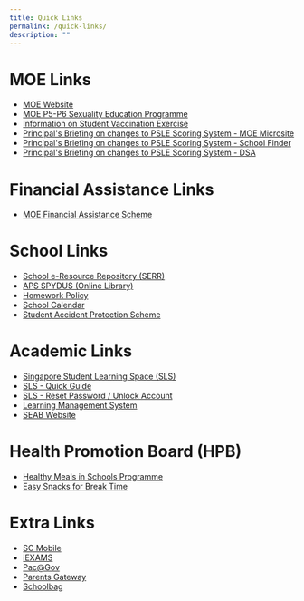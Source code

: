 ```yaml
---
title: Quick Links
permalink: /quick-links/
description: ""
---
```

# **MOE Links**
* [MOE Website](https://moe.gov.sg)
* [MOE P5-P6 Sexuality Education Programme](https://go.gov.sg/moe-sexuality-education)
* [Information on Student Vaccination Exercise](https://go.gov.sg/studentcovidvaccination)
* [Principal's Briefing on changes to PSLE Scoring System - MOE Microsite](https://www.moe.gov.sg/microsites/psle-fsbb/index.html)
* [Principal's Briefing on changes to PSLE Scoring System - School Finder](https://www.moe.gov.sg/schoolfinder)
* [Principal's Briefing on changes to PSLE Scoring System - DSA](https://www.moe.gov.sg/secondary/dsa)

# **Financial Assistance Links**
*  [MOE Financial Assistance Scheme](https://www.moe.gov.sg/financial-matters/financial-assistance)

# **School Links**
* [School e-Resource Repository (SERR)](https://schoolibrary.moe.edu.sg/eresourcespri/cgi-bin/spydus.exe/MSGTRN/WPAC/HOME)
* [APS SPYDUS (Online Library)](https://schoolibrary.moe.edu.sg/andersonpri/cgi-bin/spydus.exe/MSGTRN/WPAC/HOME)
* [Homework Policy](/files/Anderson%20Primary%20Homework%20Policy.pdf)
* [School Calendar](https://calendar.google.com/calendar/u/0/r?cid=andersonprischool@gmail.com&pli=1)
* [Student Accident Protection Scheme](/files/Product%20Fact%20Sheet%20(Dec2018).pdf)

# **Academic Links**
* [Singapore Student Learning Space (SLS)](https://vle.learning.moe.edu.sg/login)
* [SLS - Quick Guide](/files/SLS%20Annex%20-%20Website%20(1%20Feb%202019).pdf)
* [SLS - Reset Password / Unlock Account](/files/SLS%20Familiarisation%20Exercise%202019%20(For%20Students)%20-%20website.pdf)
* [Learning Management System](https://lms.wizlearn.com/LMS/Login_main.aspx)
* [SEAB Website](https://www.seab.gov.sg/home/examinations/psle)

# **Health Promotion Board (HPB)**
* [Healthy Meals in Schools Programme](/files/HPB%20HM%20Parents%20Booklet_School_Generic_30%20Mar.pdf)
* [Easy Snacks for Break Time](/easy-snacks-for-break-time)

# **Extra Links**
* [SC Mobile](https://scmobile.moe.edu.sg/)
*  [iEXAMS](https://iexams.seab.gov.sg/)
* [Pac@Gov](https://www.hrp.gov.sg/hrp/#/)
* [Parents Gateway](https://pg.moe.edu.sg/)
* [Schoolbag](https://www.schoolbag.edu.sg/)